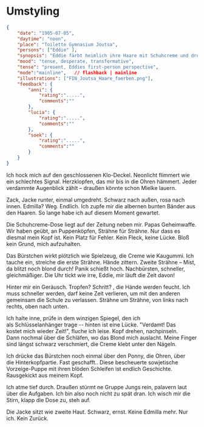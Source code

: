 # Umstyling

```json
{
    "date": "1985-07-05",
    "daytime": "noon",
    "place": "Toilette Gymnasium Joutsa",
    "persons": ["Eddie" ],
    "synopsis": "Eddie färbt heimlich ihre Haare mit Schuhcreme und dreht die Jacke um, um unerkannt die Schule zu verlassen.",
    "mood": "tense, desperate, transformative",
    "tense": "present, Eddies first-person perspective",
    "mode":"mainline",   // flashback | mainline
    "illustrations": ["FIN_Joutsa_Haare_faerben.png"],
    "feedback": {
        "anni": {
            "rating":".....",
            "comments":""
        },
        "lucia": {
            "rating":".....",
            "comments":""
        },
        "soek": {
            "rating":".....",
            "comments":""
        }
    }
}
```

Ich hock mich auf den geschlossenen Klo-Deckel. Neonlicht flimmert wie ein schlechtes Signal. Herzklopfen, das mir bis in die Ohren hämmert. Jeder verdammte Augenblick zählt – draußen könnte schon Mielke lauern.

Zack, Jacke runter, einmal umgedreht. Schwarz nach außen, rosa nach innen. Edmilla? Weg. Endlich. Ich zupfe mir die albernen bunten Bänder aus den Haaren. So lange habe ich auf diesem Moment gewartet.

Die Schuhcreme-Dose liegt auf der Zeitung neben mir. Papas Geheimwaffe. Wir haben geübt, an Puppenköpfen, Strähne für Strähne. Nur dass es diesmal mein Kopf ist. Kein Platz für Fehler. Kein Fleck, keine Lücke. Bloß kein Grund, mich aufzuhalten.

Das Bürstchen wirkt plötzlich wie Spielzeug, die Creme wie Kaugummi. Ich tauche ein, streiche die erste Strähne. Hände zittern. Zweite Strähne – Mist, da blitzt noch blond durch! Panik schießt hoch. Nachbürsten, schneller, gleichmäßiger. Die Uhr tickt wie irre, Eddie, mir läuft die Zeit davon!

Hinter mir ein Geräusch. Tropfen? Schritt? , die Hände werden feucht. Ich muss schneller werden, darf keine Zeit verlieren, um mit den anderen gemeinsam die Schule zu verlassen. Strähne um Strähne, von links nach rechts, oben nach unten.

Ich halte inne, prüfe in dem winzigen Spiegel, den ich als Schlüsselanhänger trage -- hinten ist eine Lücke. "Verdamt! Das kostet mich wieder Zeit!", fluche ich leise. Kopf drehen, nachpinseln. Dann nochmal über die Schläfen, wo das Blond mich auslacht. Meine Finger sind längst schwarz verschmiert, die Creme klebt unter den Nägeln.

Ich drücke das Bürstchen noch einmal über den Ponny, die Ohren, über die Hinterkopfpartie. Fast geschafft.. Diese bescheuerte sowjetische Vorzeige-Puppe mit ihren blöden Schleifen ist endlich Geschichte. Rausgekickt aus meinem Kopf.

Ich atme tief durch. Draußen stürmt ne Gruppe Jungs rein, palavern laut über die Aufgaben. Ich bin also noch nicht zu spät dran. Ich wisch mir die Stirn, klapp die Dose zu, steh auf.

Die Jacke sitzt wie zweite Haut. Schwarz, ernst. Keine Edmilla mehr. Nur ich. Kein Zurück.
